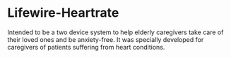 # Lifewire-Heartrate
Intended to be a two device system to help elderly caregivers take care of their loved ones and be anxiety-free. It was specially developed for caregivers of patients suffering from heart conditions.

